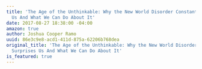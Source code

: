 ```yaml
---
title: 'The Age of the Unthinkable: Why the New World Disorder Constantly Surprises
  Us And What We Can Do About It'
date: 2017-08-27 18:38:00 -04:00
amazon: true
author: Joshua Cooper Ramo
uuid: 86e3c9e8-acd1-411d-875a-62206b768dea
original_title: 'The Age of the Unthinkable: Why the New World Disorder Constantly
  Surprises Us And What We Can Do About It'
is_featured: true
---
```



